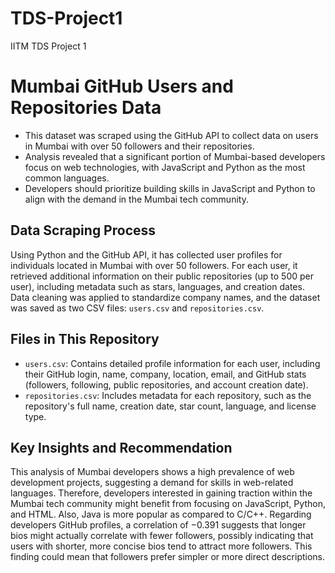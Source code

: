 # TDS-Project1
IITM TDS Project 1

# Mumbai GitHub Users and Repositories Data
- This dataset was scraped using the GitHub API to collect data on users in Mumbai with over 50 followers and their repositories.
- Analysis revealed that a significant portion of Mumbai-based developers focus on web technologies, with JavaScript and Python as the most common languages.
- Developers should prioritize building skills in JavaScript and Python to align with the demand in the Mumbai tech community.

## Data Scraping Process
Using Python and the GitHub API, it has collected user profiles for individuals located in Mumbai with over 50 followers. For each user, it retrieved additional information on their public repositories (up to 500 per user), including metadata such as stars, languages, and creation dates. Data cleaning was applied to standardize company names, and the dataset was saved as two CSV files: `users.csv` and `repositories.csv`.

## Files in This Repository
- `users.csv`: Contains detailed profile information for each user, including their GitHub login, name, company, location, email, and GitHub stats (followers, following, public repositories, and account creation date).
- `repositories.csv`: Includes metadata for each repository, such as the repository's full name, creation date, star count, language, and license type.

## Key Insights and Recommendation
This analysis of Mumbai developers shows a high prevalence of web development projects, suggesting a demand for skills in web-related languages. Therefore, developers interested in gaining traction within the Mumbai tech community might benefit from focusing on JavaScript, Python, and HTML. Also, Java is more popular as compared to C/C++. Regarding developers GitHub profiles, a correlation of −0.391 suggests that longer bios might actually correlate with fewer followers, possibly indicating that users with shorter, more concise bios tend to attract more followers. This finding could mean that followers prefer simpler or more direct descriptions.
